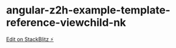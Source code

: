 # angular-z2h-example-template-reference-viewchild-nk

[Edit on StackBlitz ⚡️](https://stackblitz.com/edit/angular-z2h-example-template-reference-viewchild-nk)
